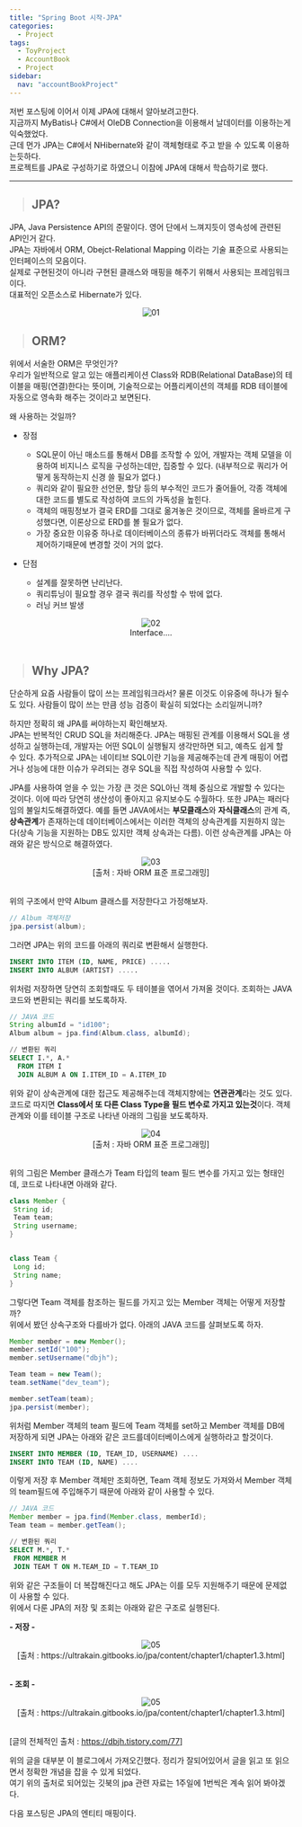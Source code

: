 ```yaml
---
title: "Spring Boot 시작-JPA"
categories:
  - Project
tags:
  - ToyProject
  - AccountBook
  - Project
sidebar:
  nav: "accountBookProject"
---
```

저번 포스팅에 이어서 이제 JPA에 대해서 알아보려고한다.  
지금까지 MyBatis나 C#에서 OleDB Connection을 이용해서 날데이터를 이용하는게 익숙했었다.  
근데 먼가 JPA는 C#에서 NHibernate와 같이 객체형태로 주고 받을 수 있도록 이용하는듯하다.  
프로젝트를 JPA로 구성하기로 하였으니 이참에 JPA에 대해서 학습하기로 했다.
  
***
> ## JPA?  

JPA, Java Persistence API의 준말이다. 영어 단에서 느껴지듯이 영속성에 관련된 API인거 같다.  
JPA는 자바에서 ORM, Obejct-Relational Mapping 이라는 기술 표준으로 사용되는 인터페이스의 모음이다.  
실제로 구현된것이 아니라 구현된 클래스와 매핑을 해주기 위해서 사용되는 프레임워크 이다.  
대표적인 오픈소스로 Hibernate가 있다.  
<div align="center">
<img src="/assets/images/posts/Project/AccountBook/post_03_001.jpg" 
     srcset="/assets/images/posts/Project/AccountBook/post_03_001.jpg 200w,
             /assets/images/posts/Project/AccountBook/post_03_001.jpg 400w"
             sizes="(min-width: 400px) 200px, 50vw" alt="01">  
</div>
  
> ## ORM?  
  
위에서 서술한 ORM은 무엇인가?  
우리가 일반적으로 알고 있는 애플리케이션 Class와 RDB(Relational DataBase)의 테이블을 매핑(연결)한다는 뜻이며, 기술적으로는 어플리케이션의 객체를 RDB 테이블에 자동으로 영속화 해주는 것이라고 보면된다.  
  
왜 사용하는 것일까?
  
* 장점
  - SQL문이 아닌 매소드를 통해서 DB를 조작할 수 있어, 개발자는 객체 모델을 이용하여 비지니스 로직을 구성하는데만, 집중할 수 있다.
  (내부적으로 쿼리가 어떻게 동작하는지 신경 쓸 필요가 없다.)
  - 쿼리와 같이 필요한 선언문, 할당 등의 부수적인 코드가 줄어들어, 각종 객체에 대한 코드를 별도로 작성하여 코드의 가독성을 높힌다.
  - 객체의 매핑정보가 결국 ERD를 그대로 옮겨놓은 것이므로, 객체를 올바르게 구성했다면, 이론상으로 ERD를 볼 필요가 없다.
  - 가장 중요한 이유중 하나로 데이터베이스의 종류가 바뀌더라도 객체를 통해서 제어하기때문에 변경할 것이 거의 없다.  

* 단점  
  - 설계를 잘못하면 난리난다.
  - 쿼리튜닝이 필요할 경우 결국 쿼리를 작성할 수 밖에 없다.
  - 러닝 커브 발생
  
<div align="center">
<img src="/assets/images/posts/Project/AccountBook/post_03_002.png" alt="02">  
<br>
Interface....  
</div>
<br>


> ## Why JPA?  
  
단순하게 요즘 사람들이 많이 쓰는 프레임워크라서? 물론 이것도 이유중에 하나가 될수도 있다. 사람들이 많이 쓰는 만큼 성능 검증이 확실히 되었다는 소리일꺼니까?  
  
하지만 정확히 왜 JPA를 써야하는지 확인해보자.  
JPA는 반복적인 CRUD SQL을 처리해준다. JPA는 매핑된 관계를 이용해서 SQL을 생성하고 실행하는데, 개발자는 어떤 SQL이 실행될지 생각만하면 되고, 예측도 쉽게 할 수 있다. 추가적으로 JPA는 네이티브 SQL이란 기능을 제공해주는데 관계 매핑이 어렵거나 성능에 대한 이슈가 우려되는 경우 SQL을 직접 작성하여 사용할 수 있다.  
  
JPA를 사용하여 얻을 수 있는 가장 큰 것은 SQL아닌 객체 중심으로 개발할 수 있다는 것이다. 이에 따라 당연히 생산성이 좋아지고 유지보수도 수월하다. 또한 JPA는 패러다임의 불일치도해결하였다. 예를 들면 JAVA에서는 **부모클래스**와 **자식클래스**의 관계 즉, **상속관계**가 존재하는데 데이터베이스에서는 이러한 객체의 상속관계를 지원하지 않는다(상속 기능을 지원하는 DB도 있지만 객체 상속과는 다름). 이런 상속관계를 JPA는 아래와 같은 방식으로 해결하였다.  
   
<div align="center">
<img src="/assets/images/posts/Project/AccountBook/post_03_003.png" alt="03">
<br>  
[출처 : 자바 ORM 표준 프로그래밍]
</div>
<br>
  
위의 구조에서 만약 Album 클래스를 저장한다고 가정해보자.

``` java
// Album 객체저장
jpa.persist(album);
```
  
그러면 JPA는 위의 코드를 아래의 쿼리로 변환해서 실행한다.

``` sql
INSERT INTO ITEM (ID, NAME, PRICE) .....
INSERT INTO ALBUM (ARTIST) .....
```
  
위처럼 저장하면 당연히 조회할때도 두 테이블을 엮어서 가져올 것이다. 조회하는 JAVA코드와 변환되는 쿼리를 보도록하자.  

``` java
// JAVA 코드
String albumId = "id100";
Album album = jpa.find(Album.class, albumId);
```

``` sql
// 변환된 쿼리
SELECT I.*, A.*
  FROM ITEM I
  JOIN ALBUM A ON I.ITEM_ID = A.ITEM_ID
```

위와 같이 상속관계에 대한 접근도 제공해주는데 객체지향에는 **연관관계**라는 것도 있다. 코드로 따지면 **Class에서 또 다른 Class Type을 필드 변수로 가지고 있는것**이다. 객체관계와 이를 테이블 구조로 나타낸 아래의 그림을 보도록하자.
  
<div align="center">
<img src="/assets/images/posts/Project/AccountBook/post_03_004.png" alt="04">
<br>
[출처 : 자바 ORM 표준 프로그래밍]
</div>  
<br>
  
위의 그림은 Member 클래스가 Team 타입의 team 필드 변수를 가지고 있는 형태인데, 코드로 나타내면 아래와 같다.
  
``` java
class Member {
 String id;
 Team team;
 String username;
}


class Team {
 Long id;
 String name;
}
```
  
그렇다면 Team 객체를 참조하는 필드를 가지고 있는 Member 객체는 어떻게 저장할까?  
위에서 봤던 상속구조와 다를바가 없다. 아래의 JAVA 코드를 살펴보도록 하자.  

``` java
Member member = new Member();
member.setId("100");
member.setUsername("dbjh");

Team team = new Team();
team.setName("dev_team");

member.setTeam(team);
jpa.persist(member);
```
  
위처럼 Member 객체의 team 필드에 Team 객체를 set하고 Member 객체를 DB에 저장하게 되면 JPA는 아래와 같은 코드를데이터베이스에게 실행하라고 할것이다.
  
``` sql
INSERT INTO MEMBER (ID, TEAM_ID, USERNAME) ....
INSERT INTO TEAM (ID, NAME) ....
```
  
이렇게 저장 후  Member 객체만 조회하면, Team 객체 정보도 가져와서 Member 객체의 team필드에 주입해주기 때문에 아래와 같이 사용할 수 있다.

``` java
// JAVA 코드
Member member = jpa.find(Member.class, memberId);
Team team = member.getTeam();
```
```sql
// 변환된 쿼리
SELECT M.*, T.*
 FROM MEMBER M
 JOIN TEAM T ON M.TEAM_ID = T.TEAM_ID 
```
  
위와 같은 구조들이 더 복잡해진다고 해도 JPA는 이를 모두 지원해주기 때문에 문제없이 사용할 수 있다.  
위에서 다룬 JPA의 저장 및 조회는 아래와 같은 구조로 실행된다. 

 **- 저장 -**
  
<div align="center">
<img src="/assets/images/posts/Project/AccountBook/post_03_005.png" 
     srcset="/assets/images/posts/Project/AccountBook/post_03_005.png 300w,
             /assets/images/posts/Project/AccountBook/post_03_005.png 400w"
             sizes="(min-width: 400px) 250px, 50vw" alt="05">  
<br>
[출처 : https://ultrakain.gitbooks.io/jpa/content/chapter1/chapter1.3.html]
</div>  
<br>

 **- 조회 -**
  
<div align="center">
<img src="/assets/images/posts/Project/AccountBook/post_03_006.png" 
     srcset="/assets/images/posts/Project/AccountBook/post_03_006.png 300w,
             /assets/images/posts/Project/AccountBook/post_03_006.png 400w"
             sizes="(min-width: 400px) 250px, 50vw" alt="05">  
<br>
[출처 : https://ultrakain.gitbooks.io/jpa/content/chapter1/chapter1.3.html]
</div>  
<br>
  
[글의 전체적인 출처 : https://dbjh.tistory.com/77]  
  
위의 글을 대부분 이 블로그에서 가져오긴했다. 정리가 잘되어있어서 글을 읽고 또 읽으면서 정확한 개념을 잡을 수 있게 되었다.  
여기 위의 출처로 되어있는 깃북의 jpa 관련 자료는 1주일에 1번씩은 계속 읽어 봐야겠다.  
  
다음 포스팅은 JPA의 엔티티 매핑이다.